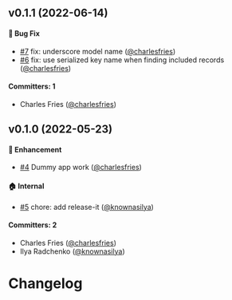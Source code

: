

## v0.1.1 (2022-06-14)

#### :bug: Bug Fix
* [#7](https://github.com/knownasilya/ember-supabase/pull/7) fix: underscore model name ([@charlesfries](https://github.com/charlesfries))
* [#6](https://github.com/knownasilya/ember-supabase/pull/6) fix: use serialized key name when finding included records ([@charlesfries](https://github.com/charlesfries))

#### Committers: 1
- Charles Fries ([@charlesfries](https://github.com/charlesfries))

## v0.1.0 (2022-05-23)

#### :rocket: Enhancement
* [#4](https://github.com/knownasilya/ember-supabase/pull/4) Dummy app work ([@charlesfries](https://github.com/charlesfries))

#### :house: Internal
* [#5](https://github.com/knownasilya/ember-supabase/pull/5) chore: add release-it ([@knownasilya](https://github.com/knownasilya))

#### Committers: 2
- Charles Fries ([@charlesfries](https://github.com/charlesfries))
- Ilya Radchenko ([@knownasilya](https://github.com/knownasilya))

# Changelog
